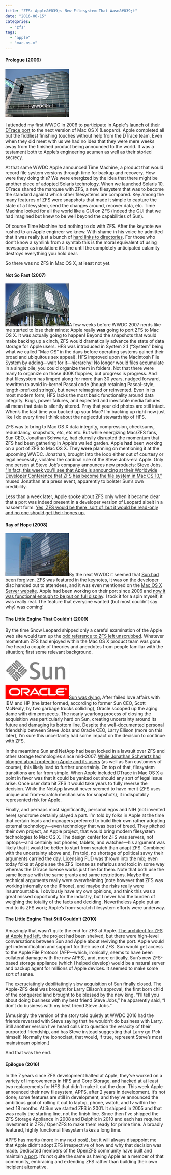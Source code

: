 ```yaml
---
title: "ZFS: Apple&#039;s New Filesystem That Wasn&#039;t"
date: "2016-06-15"
categories: 
  - "zfs"
tags: 
  - "apple"
  - "mac-os-x"
---
```


#### Prologue (2006)

[![](images/Apple_wwdc_20061.jpg "Apple_wwdc_2006")](http://ahl.dtrace.org/wp-content/uploads/2016/06/Apple_wwdc_20061.jpg)

I attended my first WWDC in 2006 to participate in Apple's [launch of their DTrace port](http://dtrace.org/blogs/ahl/2006/08/07/dtrace_on_mac_os_x/) to the next version of Mac OS X (Leopard). Apple completed all but the fiddliest finishing touches without help from the DTrace team. Even when they did meet with us we had no idea that they were mere weeks away from the finished product being announced to the world. It was a testament both to Apple’s engineering acumen as well as their storied secrecy.

At that same WWDC Apple announced Time Machine, a product that would record file system versions through time for backup and recovery. How were they doing this? We were energized by the idea that there might be another piece of adopted Solaris technology. When we launched Solaris 10, DTrace shared the marquee with ZFS, a new filesystem that was to become the standard against which other filesystems are compared. Key among the many features of ZFS were snapshots that made it simple to capture the state of a filesystem, send the changes around, recover data, etc. Time Machine looked for all the world like a GUI on ZFS (indeed the GUI that we had imagined but knew to be well beyond the capabilities of Sun).

Of course Time Machine had nothing to do with ZFS. After the keynote we rushed to an Apple engineer we knew. With shame in his voice he admitted that it was really just a bunch of [hard links to directories](http://arstechnica.com/staff/2006/08/4995/). For those who don’t know a symlink from a symtab this is the moral equivalent of using newspaper as insulation: it’s fine until the completely anticipated calamity destroys everything you hold dear.

So there was no ZFS in Mac OS X, at least not yet.

#### Not So Fast (2007)

[![](images/apple-wwdc-2007-01.jpg "apple-wwdc-2007-01")](http://ahl.dtrace.org/wp-content/uploads/2016/06/apple-wwdc-2007-01.jpg)A few weeks before WWDC 2007 nerds like me started to lose their minds: Apple really **was** going to port ZFS to Mac OS X. It was actually going to happen! Beyond the snapshots that would make backing up a cinch, ZFS would dramatically advance the state of data storage for Apple users. HFS was introduced in System 2.1 (“System” being what we called “Mac OS” in the days before operating systems gained their broad and ubiquitous sex appeal). HFS improved upon the Macintosh File System by adding—wait for it—hierarchy! No longer would files accumulate in a single pile; you could organize them in folders. Not that there were many to organize on those 400K floppies, but progress is progress. And that filesystem has limped along for more than 30 years, nudged forward, rewritten to avoid in-kernel Pascal code (though retaining Pascal-style, length-prefixed strings), but never reimagined or reinvented. Even in its most modern form, HFS lacks the most basic functionality around data integrity. Bugs, power failures, and expected and inevitable media failures all mean that data is silently altered. Pray that your old photos are still intact. When’s the last time you backed up your Mac? I’m backing up right now just like I do every time I think about the neglectful stewardship of HFS.

ZFS was to bring to Mac OS X data integrity, compression, checksums, redundancy, snapshots, etc, etc etc. But while energizing Mac/ZFS fans, Sun CEO, Jonathan Schwartz, had clumsily disrupted the momentum that ZFS had been gathering in Apple’s walled garden. Apple **had** been working on a port of ZFS to Mac OS X. They **were** planning on mentioning it at the upcoming WWDC. Jonathan, brought into the loop either out of courtesy or legal necessity, violated the cardinal rule of the Steve Jobs-era Apple. Only one person at Steve Job’s company announces new products: Steve Jobs. ["In fact, this week you'll see that Apple is announcing at their Worldwide Developer Conference that ZFS has become the file system in Mac OS 10,”](http://www.theregister.co.uk/2007/06/07/apple_using_zfs_in_leopard/) mused Jonathan at a press event, apparently to bolster Sun’s own credibility.

Less than a week later, Apple spoke about ZFS only when it became clear that a port was indeed present in a developer version of Leopard albeit in a nascent form. [Yes, ZFS would be there, sort of, but it would be read-only and no one should get their hopes up.](http://www.informationweek.com/apple-clarifies-status-of-zfs-file-system-in-mac-os/d/d-id/1056096?)

#### Ray of Hope (2008)

[![](images/WWDC-2008.jpg "WWDC 2008")](http://ahl.dtrace.org/wp-content/uploads/2016/06/WWDC-2008.jpg)By the next WWDC it seemed that [Sun had been forgiven](http://www.zdnet.com/article/apple-announces-zfs-on-snow-leopard/). ZFS was featured in the keynotes, it was on the developer disc handed out to attendees, and it was even mentioned on the [Mac OS X Server website](http://web.archive.org/web/20080721031014/http://www.apple.com/server/macosx/snowleopard/). Apple had been working on their port since 2006 and [now it was functional enough to be put on full display](http://appleinsider.com/articles/08/06/23/five_undisclosed_features_of_apples_mac_os_x_snow_leopard). I took it for a spin myself; it was really real. The feature that everyone wanted (but most couldn’t say why) was coming!

#### The Little Engine That Couldn't (2009)

By the time Snow Leopard shipped only a careful examination of the Apple web site would turn up the [odd reference to ZFS left unscrubbed](https://web.archive.org/web/20090627034320/http://www.apple.com/xserve/specs.html). Whatever momentum ZFS had enjoyed within the Mac OS X product team was gone. I’ve heard a couple of theories and anecdotes from people familiar with the situation; first some relevant background.

[![](images/Sun_Oracle_logo.png "Sun_Oracle_logo")](http://ahl.dtrace.org/wp-content/uploads/2016/06/Sun_Oracle_logo.png)[Sun was dying.](https://en.wikipedia.org/wiki/Sun_acquisition_by_Oracle) After failed love affairs with IBM and HP (the latter formed, according to former Sun CEO, Scott McNealy, by two garbage trucks colliding), Oracle scooped up the aging dame with dim prospects. The nearly yearlong process of closing the acquisition was particularly hard on Sun, creating uncertainty around its future and damaging its bottom line. Despite the well-documented personal friendship between Steve Jobs and Oracle CEO, Larry Ellison (more on this later), I’m sure this uncertainty had some impact on the decision to continue with ZFS.

In the meantime Sun and NetApp had been locked in a lawsuit over ZFS and other storage technologies since mid-2007. [While Jonathan Schwartz had blogged about protecting Apple and its users](https://web.archive.org/web/20080625023043/http://blogs.sun.com/jonathan/entry/harvesting_from_a_troll) (as well as Sun customers of course), this likely lead to further uncertainly. On top of that, filesystem transitions are far from simple. When Apple included DTrace in Mac OS X a point in favor was that it could be yanked out should any sort of legal issue arise. Once user data hit ZFS it would take years to fully reverse the decision. While the NetApp lawsuit never seemed to have merit (ZFS uses unique and from-scratch mechanisms for snapshots), it indisputably represented risk for Apple.

Finally, and perhaps most significantly, personal egos and NIH (not invented here) syndrome certainly played a part. I’m told by folks in Apple at the time that certain leads and managers preferred to build their own rather adopting external technology—even technology that was best of breed. They pitched their own project, an Apple project, that would bring modern filesystem technologies to Mac OS X. The design center for ZFS was servers, not laptops—and certainly not phones, tablets, and watches—his argument was likely that it would be better to start from scratch than adapt ZFS. Combined with the uncertainty above and, I’m told, no shortage of political savvy their arguments carried the day. Licensing FUD was thrown into the mix; even today folks at Apple see the ZFS license as nefarious and toxic in some way whereas the DTrace license works just fine for them. Note that both use the same license with the same grants and same restrictions. Maybe the technical arguments really were overwhelming (note however that ZFS was working internally on the iPhone), and maybe the risks really were insurmountable. I obviously have my own opinions, and think this was a great missed opportunity for the industry, but I never had the burden of weighing the totality of the facts and deciding. Nevertheless Apple put an end to its ZFS work; Apple’s from-scratch filesystem efforts were underway.

#### The Little Engine That Still Couldn’t (2010)

Amazingly that wasn’t quite the end for ZFS at Apple. [The architect for ZFS at Apple had left](https://www.linkedin.com/in/bradydon), the project had been shelved, but there were high-level conversations between Sun and Apple about reviving the port. Apple would get indemnification and support for their use of ZFS. Sun would get access to the Apple File Protocol (AFP—which, ironically, seems to have been collateral damage with the new APFS), and, more critically, Sun’s new ZFS-based storage appliance (which I helped develop) would be a natural server and backup agent for millions of Apple devices. It seemed to make some sort of sense.

The excruciatingly debilitatingly slow acquisition of Sun finally closed. The Apple-ZFS deal was brought for Larry Ellison’s approval, the first born child of the conquered land brought to be blessed by the new king. “I’ll tell you about doing business with my best friend Steve Jobs,” he apparently said, “I don’t do business with my best friend Steve Jobs.”

(Amusingly the version of the story told quietly at WWDC 2016 had the friends reversed with Steve saying that he wouldn’t do business with Larry. Still another version I’ve heard calls into question the veracity of their purported friendship, and has Steve instead suggesting that Larry go f\*ck himself. Normally the iconoclast, that would, if true, represent Steve’s most mainstream opinion.)

And that was the end.

#### Epilogue (2016)

In the 7 years since ZFS development halted at Apple, they’ve worked on a variety of improvements in HFS and Core Storage, and hacked at at least two replacements for HFS that didn’t make it out the door. This week Apple announced their new filesystem, APFS, after 2 years in development. It’s not done; some features are still in development, and they’ve announced the ambitious goal of rolling it out to laptop, phone, watch, and tv within the next 18 months. At Sun we started ZFS in 2001. It shipped in 2005 and that was really the starting line, not the finish line. Since then I've shipped the ZFS Storage Appliance in 2008 and Delphix in 2010 and each has required investment in ZFS / OpenZFS to make them ready for prime time. A broadly featured, highly functional filesystem takes a long time.

APFS has merits (more in my next post), but it will always disappoint me that Apple didn’t adopt ZFS irrespective of how and why that decision was made. Dedicated members of the OpenZFS community have built and maintain [a port](https://openzfsonosx.org). It’s not quite the same as having Apple as a member of that community, embracing and extending ZFS rather than building their own incipient alternative.
